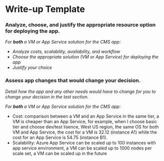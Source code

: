 # Write-up Template

### Analyze, choose, and justify the appropriate resource option for deploying the app.

*For **both** a VM or App Service solution for the CMS app:*
- *Analyze costs, scalability, availability, and workflow*
- *Choose the appropriate solution (VM or App Service) for deploying the app*
- *Justify your choice*

### Assess app changes that would change your decision.

*Detail how the app and any other needs would have to change for you to change your decision in the last section.* 

*For **both** a VM or App Service solution for the CMS app:*
- Cost: comparison between a VM and an App Service in the same tier, a VM is cheaper than an App Service, for example, when I choose basic
tier and choose dev/test lisence, West US region, the same OS for both VM and App Service, the cost for a VM is 32.12 (instance A1)
while the cost for an App Service is 54.75 (instance B1).
- Scalability: Azure App Service can be scaled up to 100 instances with app service environment, a VM can be scaled up to 1000 nodes per scale set,
a VM can be scaled up in the future